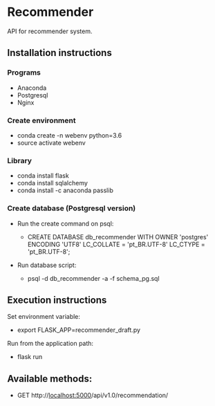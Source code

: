 # Recommender

API for recommender system.

## Installation instructions

### Programs
- Anaconda
- Postgresql
- Nginx

### Create environment
- conda create -n webenv python=3.6
- source activate webenv

### Library
- conda install flask
- conda install sqlalchemy
- conda install -c anaconda passlib

### Create database (Postgresql version)

- Run the create command on psql:

  - CREATE DATABASE db_recommender
    WITH OWNER 'postgres'
    ENCODING 'UTF8'
    LC_COLLATE = 'pt_BR.UTF-8'
    LC_CTYPE = 'pt_BR.UTF-8';

- Run database script:
  - psql -d db_recommender -a -f schema_pg.sql

## Execution instructions

Set environment variable:
- export FLASK_APP=recommender_draft.py

Run from the application path:
- flask run

## Available methods:
- GET http://<localhost:5000>/api/v1.0/recommendation/<user>
